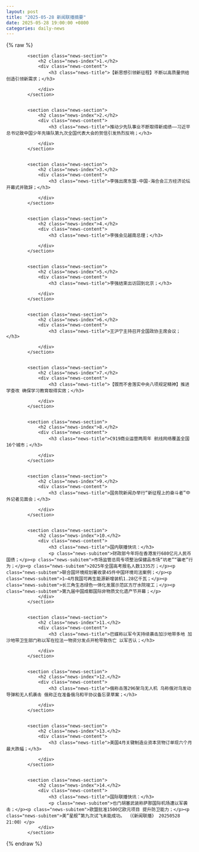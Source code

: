 ```yaml
---
layout: post
title: "2025-05-28 新闻联播摘要"
date: 2025-05-28 19:00:00 +0800
categories: daily-news
---
```

    
    
{% raw %}
<div class="news-container">

            <section class="news-section">
                <h2 class="news-index">1.</h2>
                <div class="news-content">
                    <h3 class="news-title">【新思想引领新征程】不断以高质量供给创造引领新需求；</h3>
                    
                </div>
            </section>
            

            <section class="news-section">
                <h2 class="news-index">2.</h2>
                <div class="news-content">
                    <h3 class="news-title">推动少先队事业不断取得新成绩——习近平总书记致中国少年先锋队第九次全国代表大会的贺信引发热烈反响；</h3>
                    
                </div>
            </section>
            

            <section class="news-section">
                <h2 class="news-index">3.</h2>
                <div class="news-content">
                    <h3 class="news-title">李强出席东盟-中国-海合会三方经济论坛开幕式并致辞；</h3>
                    
                </div>
            </section>
            

            <section class="news-section">
                <h2 class="news-index">4.</h2>
                <div class="news-content">
                    <h3 class="news-title">李强会见越南总理；</h3>
                    
                </div>
            </section>
            

            <section class="news-section">
                <h2 class="news-index">5.</h2>
                <div class="news-content">
                    <h3 class="news-title">李强结束出访回到北京；</h3>
                    
                </div>
            </section>
            

            <section class="news-section">
                <h2 class="news-index">6.</h2>
                <div class="news-content">
                    <h3 class="news-title">王沪宁主持召开全国政协主席会议；</h3>
                    
                </div>
            </section>
            

            <section class="news-section">
                <h2 class="news-index">7.</h2>
                <div class="news-content">
                    <h3 class="news-title">【锲而不舍落实中央八项规定精神】推进学查改 确保学习教育取得实效；</h3>
                    
                </div>
            </section>
            

            <section class="news-section">
                <h2 class="news-index">8.</h2>
                <div class="news-content">
                    <h3 class="news-title">C919商业运营两周年 航线网络覆盖全国16个城市；</h3>
                    
                </div>
            </section>
            

            <section class="news-section">
                <h2 class="news-index">9.</h2>
                <div class="news-content">
                    <h3 class="news-title">国务院新闻办举行“新征程上的奋斗者”中外记者见面会；</h3>
                    
                </div>
            </section>
            

            <section class="news-section">
                <h2 class="news-index">10.</h2>
                <div class="news-content">
                    <h3 class="news-title">国内联播快讯：</h3>
                    <p class="news-subitem">财政部今年将在香港发行680亿元人民币国债；</p><p class="news-subitem">市场监管总局专项整治保健品市场“坑老”“骗老”行为；</p><p class="news-subitem">2025年全国高考报名人数1335万；</p><p class="news-subitem">联合国环境规划署收录45件中国环境司法案例；</p><p class="news-subitem">1—4月我国可再生能源新增装机1.28亿千瓦；</p><p class="news-subitem">长三角生态绿色一体化发展示范区方厅水院竣工；</p><p class="news-subitem">第九届中国成都国际非物质文化遗产节开幕；</p>
                </div>
            </section>
            

            <section class="news-section">
                <h2 class="news-index">11.</h2>
                <div class="news-content">
                    <h3 class="news-title">巴媒称以军今天持续袭击加沙地带多地 加沙地带卫生部门称以军在拉法一物资分发点开枪导致伤亡 以军否认；</h3>
                    
                </div>
            </section>
            

            <section class="news-section">
                <h2 class="news-index">12.</h2>
                <div class="news-content">
                    <h3 class="news-title">俄称击落296架乌无人机 乌称俄对乌发动导弹和无人机袭击 俄称正在准备俄乌和平协议备忘录草案；</h3>
                    
                </div>
            </section>
            

            <section class="news-section">
                <h2 class="news-index">13.</h2>
                <div class="news-content">
                    <h3 class="news-title">美国4月关键制造业资本货物订单现六个月最大跌幅；</h3>
                    
                </div>
            </section>
            

            <section class="news-section">
                <h2 class="news-index">14.</h2>
                <div class="news-content">
                    <h3 class="news-title">国际联播快讯：</h3>
                    <p class="news-subitem">也门胡塞武装称萨那国际机场遭以军袭击；</p><p class="news-subitem">欧盟批准1500亿欧元项目 提升防卫能力；</p><p class="news-subitem">美“星舰”第九次试飞未能成功。 （《新闻联播》 20250528 21:00）</p>
                </div>
            </section>
            
</div>
{% endraw %}